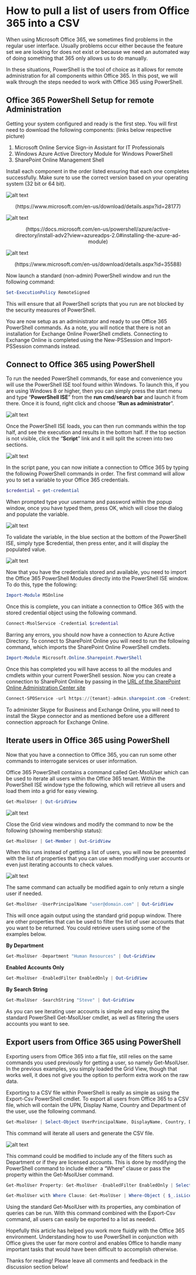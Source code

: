 # How to pull a list of users from Office 365 into a CSV

When using Microsoft Office 365, we sometimes find problems in the regular user interface. Usually problems occur either because the feature set we are looking for does not exist or because we need an automated way of doing something that 365 only allows us to do manually.

In these situations, PowerShell is the tool of choice as it allows for remote administration for all components within Office 365. In this post, we will walk through the steps needed to work with Office 365 using PowerShell.

## Office 365 PowerShell Setup for remote Administration
Getting your system configured and ready is the first step. You will first need to download the following components: (links below respective picture)

1. Microsoft Online Service Sign-in Assistant for IT Professionals 
2. Windows Azure Active Directory Module for Windows PowerShell
3. SharePoint Online Management Shell

Install each component in the order listed ensuring that each one completes successfully. Make sure to use the correct version based on your operating system (32 bit or 64 bit).

![alt text](https://github.com/helloitsliam/assets/blob/master/images/pl-1/4923efc3-8217-4f02-9a8f-fcdbe5f193f5.png "Wizard Image One")
<center>(https://www.microsoft.com/en-us/download/details.aspx?id=28177)</center>

![alt text](https://github.com/helloitsliam/assets/blob/master/images/pl-1/681fa419-84f2-4cb8-b73a-9e970d4cece1.png "Wizard Image Two")
<center>(https://docs.microsoft.com/en-us/powershell/azure/active-directory/install-adv2?view=azureadps-2.0#installing-the-azure-ad-module)</center>

![alt text](https://github.com/helloitsliam/assets/blob/master/images/pl-1/0be4b2c7-a8be-40c9-a955-6fb65d711430.png "Wizard Image Three")
<center>(https://www.microsoft.com/en-us/download/details.aspx?id=35588)</center>

Now launch a standard (non-admin) PowerShell window and run the following command:

```powershell 
Set-ExecutionPolicy RemoteSigned 
```

This will ensure that all PowerShell scripts that you run are not blocked by the security measures of PowerShell.

You are now setup as an administrator and ready to use Office 365 PowerShell commands. As a note, you will notice that there is not an installation for Exchange Online PowerShell cmdlets. Connecting to Exchange Online is completed using the New-PSSession and Import-PSSession commands instead.

## Connect to Office 365 using PowerShell
To run the needed PowerShell commands, for ease and convenience you will use the PowerShell ISE tool found within Windows. To launch this, if you are using Windows 8 or higher, then you can simply press the start menu and type “**PowerShell ISE**” from the **run cmd/search bar** and launch it from there. Once it is found, right click and choose “**Run as administrator**”.

![alt text](https://github.com/helloitsliam/assets/blob/master/images/pl-1/9095f91-e635-4c48-894e-8251657e2860.png "")

Once the PowerShell ISE loads, you can then run commands within the top half, and see the execution and results in the bottom half. If the top section is not visible, click the “**Script**” link and it will split the screen into two sections.

![alt text](https://github.com/helloitsliam/assets/blob/master/images/pl-1/ca751d7a-1913-4f2e-a30d-0da2401c147c.png "")

In the script pane, you can now initiate a connection to Office 365 by typing the following PowerShell commands in order. The first command will allow you to set a variable to your Office 365 credentials.

```powershell
$credential = get-credential
```

When prompted type your username and password within the popup window, once you have typed them, press OK, which will close the dialog and populate the variable.

![alt text](https://github.com/helloitsliam/assets/blob/master/images/pl-1/53acc76d-3e0e-4d42-883b-a9c172cd5021.png "")

To validate the variable, in the blue section at the bottom of the PowerShell ISE, simply type $credential, then press enter, and it will display the populated value.

![alt text](https://github.com/helloitsliam/assets/blob/master/images/pl-1/3e8d6301-2969-4b16-87a6-860cbf540f7a.png "")

Now that you have the credentials stored and available, you need to import the Office 365 PowerShell Modules directly into the PowerShell ISE window. To do this, type the following:

```powershell
Import-Module MSOnline
```

Once this is complete, you can initiate a connection to Office 365 with the stored credential object using the following command.

```powershell
Connect-MsolService -Credential $credential
```

Barring any errors, you should now have a connection to Azure Active Directory. To connect to SharePoint Online you will need to run the following command, which imports the SharePoint Online PowerShell cmdlets.

```powershell
Import-Module Microsoft.Online.Sharepoint.PowerShell
```

Once this has completed you will have access to all the modules and cmdlets within your current PowerShell session. Now you can create a connection to SharePoint Online by passing in the [URL of the SharePoint Online Administration Center site](https://technet.microsoft.com/en-us/library/fp161392.aspx)

```powershell
Connect-SPOService -url https://{tenant}-admin.sharepoint.com -Credential $credential
```

To administer Skype for Business and Exchange Online, you will need to install the Skype connector and as mentioned before use a different connection approach for Exchange Online.

## Iterate users in Office 365 using PowerShell
Now that you have a connection to Office 365, you can run some other commands to interrogate services or user information.

Office 365 PowerShell contains a command called Get-MsolUser which can be used to iterate all users within the Office 365 tenant. Within the PowerShell ISE window type the following, which will retrieve all users and load them into a grid for easy viewing.

```powershell
Get-MsolUser | Out-GridView
```

![alt text](https://github.com/helloitsliam/assets/blob/master/images/pl-1/716801ca-10f7-432c-a0ff-8af883dd5718.png  "")

Close the Grid view windows and modify the command to now be the following (showing membership status):

```powershell
Get-MsolUser | Get-Member | Out-GridView
```

When this runs instead of getting a list of users, you will now be presented with the list of properties that you can use when modifying user accounts or even just iterating accounts to check values.

![alt text](https://github.com/helloitsliam/assets/blob/master/images/pl-1/210c3c26-6fed-4e75-85da-8e182e3afe30.png  "")

The same command can actually be modified again to only return a single user if needed.

```powershell
Get-MsolUser -UserPrincipalName "user@domain.com" | Out-GridView
```

This will once again output using the standard grid popup window. There are other properties that can be used to filter the list of user accounts that you want to be returned. You could retrieve users using some of the examples below.

**By Department** 
```powershell 
Get-MsolUser -Department "Human Resources" | Out-GridView 
```

**Enabled Accounts Only**
```powershell
Get-MsolUser -EnabledFilter EnabledOnly | Out-GridView
```

**By Search String**
```powershell
Get-MsolUser -SearchString "Steve" | Out-GridView
```

As you can see iterating user accounts is simple and easy using the standard PowerShell Get-MsolUser cmdlet, as well as filtering the users accounts you want to see.


## Export users from Office 365 using PowerShell

Exporting users from Office 365 into a flat file, still relies on the same commands you used previously for getting a user, so namely Get-MsolUser. In the previous examples, you simply loaded the Grid View, though that works well, it does not give you the option to perform extra work on the raw data.

Exporting to a CSV file within PowerShell is really as simple as using the Export-Csv PowerShell cmdlet. To export all users from Office 365 to a CSV file, which will contain the UPN, Display Name, Country and Department of the user, use the following command.

```powershell
Get-MsolUser | Select-Object UserPrincipalName, DisplayName, Country, Department | Export-Csv c:\Export\Export-All-Users.csv
```

This command will iterate all users and generate the CSV file.

![alt text](https://github.com/helloitsliam/assets/blob/master/images/pl-1/2eceb267-ce21-4208-9fc9-7b815bba362e.png  "")

This command could be modified to include any of the filters such as Department or if they are licensed accounts. This is done by modifying the PowerShell command to include either a “Where” clause or pass the property within the Get-MsolUser command.

```powershell
Get-MsolUser Property: Get-MsolUser -EnabledFilter EnabledOnly | Select-Object UserPrincipalName, DisplayName, Country, Department | Export-Csv c:\Export\Property-Filter-Export-Enabled-Users.csv
```

```powershell
Get-MsolUser with Where Clause: Get-MsolUser | Where-Object { $_.isLicensed -eq “TRUE” } | Select-Object UserPrincipalName, DisplayName, Country, Department | Export-Csv c:\Export\Where-Clause-Export-Enabled-Users.csv
```

Using the standard Get-MsolUser with its properties, any combination of queries can be run. With this command combined with the Export-Csv command, all users can easily be exported to a list as needed.

Hopefully this article has helped you work more fluidly with the Office 365 environment. Understanding how to use PowerShell in conjunction with Office gives the user far more control and enables Office to handle many important tasks that would have been difficult to accomplish otherwise.

Thanks for reading! Please leave all comments and feedback in the discussion section below!
